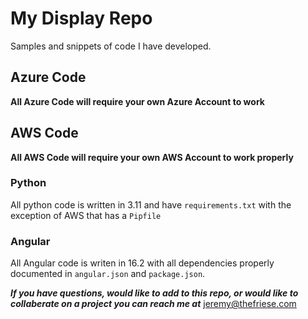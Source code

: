 # My Display Repo
Samples and snippets of code I have developed.

## Azure Code

**All Azure Code will require your own Azure Account to work**

## AWS Code

**All AWS Code will require your own AWS Account to work properly**  
  
    


     
### Python

All python code is written in 3.11 and have `requirements.txt` with the exception of AWS that has a `Pipfile`

### Angular

All Angular code is writen in 16.2 with all dependencies properly documented in `angular.json` and `package.json`.

***If you have questions, would like to add to this repo, or would like to collaberate on a project you can reach me at***
[jeremy@thefriese.com](mailto:jeremy@thefriese.com)
